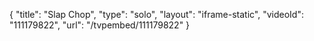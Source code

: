 {
    "title": "Slap Chop",
    "type": "solo",
    "layout": "iframe-static",
    "videoId": "111179822",
    "url": "\/tvpembed\/111179822"
}